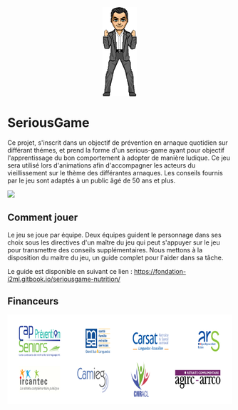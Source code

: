 <div style="text-align:center">
  <img src="./img/impacts/success.png" height="200"/>
</div>

# SeriousGame

Ce projet, s'inscrit dans un objectif de prévention en arnaque quotidien sur différant thémes, et prend la forme d'un serious-game ayant pour objectif l'apprentissage du bon comportement à adopter de manière ludique. Ce jeu sera utilisé lors d'animations afin d'accompagner les acteurs du vieillissement sur le thème des différantes arnaques. Les conseils fournis par le jeu sont adaptés à un public âgé de 50 ans et plus.

[![](https://img.shields.io/github/stars/i2ml/SeriousGame.svg?label=Stars&style=social)](https://github.com/i2ml/SeriousGame)

## Comment jouer

Le jeu se joue par équipe. Deux équipes guident le personnage dans ses choix sous les directives d'un maître du jeu qui peut s'appuyer sur le jeu pour transmettre des conseils supplémentaires. Nous mettons à la disposition du maitre du jeu, un guide complet pour l'aider dans sa tâche.

Le guide est disponible en suivant ce lien : https://fondation-i2ml.gitbook.io/seriousgame-nutrition/

## Financeurs

<div style="text-align:center">
  <img src="./img/logos.jpg" height="200"/>
</div>
